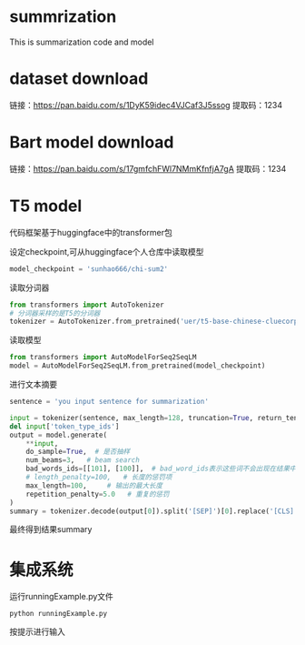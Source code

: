 # summrization
This is summarization code and model


# dataset download
链接：https://pan.baidu.com/s/1DyK59idec4VJCaf3J5ssog 
提取码：1234


# Bart model download
链接：https://pan.baidu.com/s/17gmfchFWl7NMmKfnfjA7gA 
提取码：1234

# T5 model
代码框架基于huggingface中的transformer包

设定checkpoint,可从huggingface个人仓库中读取模型

```python 
model_checkpoint = 'sunhao666/chi-sum2'
```
读取分词器
```python
from transformers import AutoTokenizer
# 分词器采样的是T5的分词器
tokenizer = AutoTokenizer.from_pretrained('uer/t5-base-chinese-cluecorpussmall')
```
读取模型
```python
from transformers import AutoModelForSeq2SeqLM
model = AutoModelForSeq2SeqLM.from_pretrained(model_checkpoint)
```

进行文本摘要
```python
sentence = 'you input sentence for summarization'

input = tokenizer(sentence, max_length=128, truncation=True, return_tensors='pt')  # 对句子进行编码
del input['token_type_ids']
output = model.generate(
    **input,
    do_sample=True,  # 是否抽样
    num_beams=3,   # beam search
    bad_words_ids=[[101], [100]],  # bad_word_ids表示这些词不会出现在结果中
    # length_penalty=100,   # 长度的惩罚项
    max_length=100,     # 输出的最大长度
    repetition_penalty=5.0   # 重复的惩罚
)
summary = tokenizer.decode(output[0]).split('[SEP]')[0].replace('[CLS]', '').replace(' ', '')
```
最终得到结果summary


# 集成系统
运行runningExample.py文件
```
python runningExample.py
```
按提示进行输入

